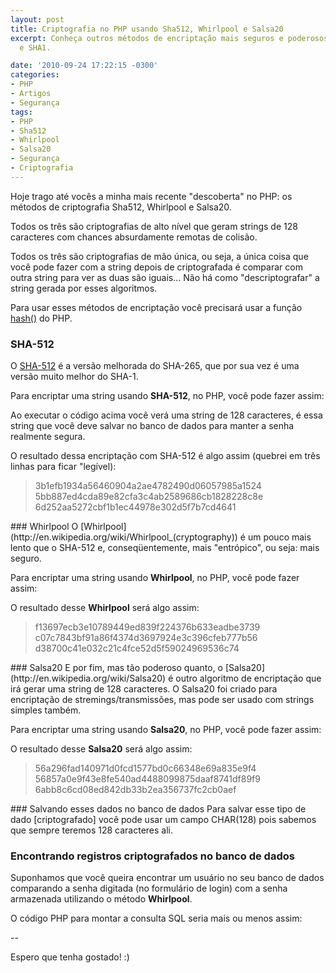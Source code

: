 ```yaml
---
layout: post
title: Criptografia no PHP usando Sha512, Whirlpool e Salsa20
excerpt: Conheça outros métodos de encriptação mais seguros e poderosos que o MD5
  e SHA1.

date: '2010-09-24 17:22:15 -0300'
categories:
- PHP
- Artigos
- Segurança
tags:
- PHP
- Sha512
- Whirlpool
- Salsa20
- Segurança
- Criptografia
---
```

Hoje trago até vocês a minha mais recente "descoberta" no PHP: os métodos de criptografia Sha512, Whirlpool e Salsa20.

Todos os três são criptografias de alto nível que geram strings de 128 caracteres com chances absurdamente remotas de colisão.

Todos os três são criptografias de mão única, ou seja, a única coisa que você pode fazer com a string depois de criptografada é comparar com outra string para ver as duas são iguais... Não há como "descriptografar" a string gerada por esses algoritmos.

Para usar esses métodos de encriptação você precisará usar a função [hash()](http://br2.php.net/manual/pt_BR/function.hash.php) do PHP.

### SHA-512
O [SHA-512](http://en.wikipedia.org/wiki/SHA-2) é a versão melhorada do SHA-265, que por sua vez é uma versão muito melhor do SHA-1.

Para encriptar uma string usando <strong>SHA-512</strong>, no PHP, você pode fazer assim:


<div data-gist-id="a7295888996006a8c3ad" data-gist-show-loading="false"></div>

Ao executar o código acima você verá uma string de 128 caracteres, é essa string que você deve salvar no banco de dados para manter a senha realmente segura.

O resultado dessa encriptação com SHA-512 é algo assim (quebrei em três linhas para ficar "legível):

<blockquote>3b1efb1934a56460904a2ae4782490d06057985a1524
5bb887ed4cda89e82cfa3c4ab2589686cb1828228c8e
6d252aa5272cbf1b1ec44978e302d5f7b7cd4641
</blockquote>
### Whirlpool
O [Whirlpool](http://en.wikipedia.org/wiki/Whirlpool_(cryptography)) é um pouco mais lento que o SHA-512 e, conseqüentemente, mais "entrópico", ou seja: mais seguro.

Para encriptar uma string usando <strong>Whirlpool</strong>, no PHP, você pode fazer assim:


<div data-gist-id="94790e02e729ce598014" data-gist-show-loading="false"></div>

O resultado desse <strong>Whirlpool</strong> será algo assim:

<blockquote>f13697ecb3e10789449ed839f224376b633eadbe3739
c07c7843bf91a86f4374d3697924e3c396cfeb777b56
d38700c41e032c21c4fce52d5f59024969536c74
</blockquote>
### Salsa20
E por fim, mas tão poderoso quanto, o [Salsa20](http://en.wikipedia.org/wiki/Salsa20) é outro algoritmo de encriptação que irá gerar uma string de 128 caracteres. O Salsa20 foi criado para encriptação de stremings/transmissões, mas pode ser usado com strings simples também.

Para encriptar uma string usando <strong>Salsa20</strong>, no PHP, você pode fazer assim:


<div data-gist-id="120c62e5db1fb65d1932" data-gist-show-loading="false"></div>

O resultado desse <strong>Salsa20</strong> será algo assim:

<blockquote>56a296fad140971d0fcd1577bd0c66348e69a835e9f4
56857a0e9f43e8fe540ad4488099875daaf8741df89f9
6abb8c6cd08ed842db33b2ea356737fc2cb0aef
</blockquote>
### Salvando esses dados no banco de dados
Para salvar esse tipo de dado [criptografado] você pode usar um campo CHAR(128) pois sabemos que sempre teremos 128 caracteres ali.

### Encontrando registros criptografados no banco de dados
Suponhamos que você queira encontrar um usuário no seu banco de dados comparando a senha digitada (no formulário de login) com a senha armazenada utilizando o método <strong>Whirlpool</strong>.

O código PHP para montar a consulta SQL seria mais ou menos assim:


<div data-gist-id="baf7f22fab33f771598d" data-gist-show-loading="false"></div>

--

Espero que tenha gostado! :)

